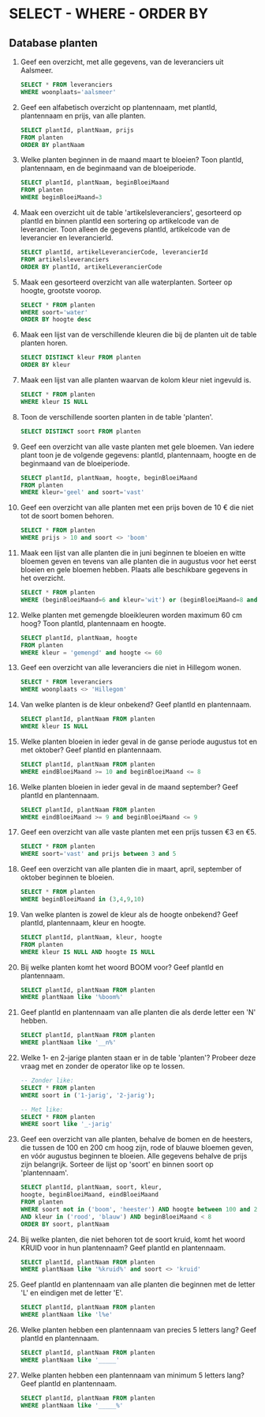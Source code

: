 # SELECT - WHERE - ORDER BY
## Database planten
1. Geef een overzicht, met alle gegevens, van de leveranciers uit Aalsmeer.
    ```sql
    SELECT * FROM leveranciers
    WHERE woonplaats='aalsmeer'
    ```

2. Geef een alfabetisch overzicht op plantennaam, met plantId, plantennaam en prijs, van alle planten.
    ```sql
    SELECT plantId, plantNaam, prijs
    FROM planten
    ORDER BY plantNaam
    ```

3. Welke planten beginnen in de maand maart te bloeien?
   Toon plantId, plantennaam, en de beginmaand van de bloeiperiode.
    ```sql
    SELECT plantId, plantNaam, beginBloeiMaand 
    FROM planten
    WHERE beginBloeiMaand=3
    ```

4. Maak een overzicht uit de table 'artikelsleveranciers', gesorteerd op plantId en binnen plantId een sortering op artikelcode van de leverancier.
   Toon alleen de gegevens plantId, artikelcode van de leverancier en leverancierId.
    ```sql
    SELECT plantId, artikelLeverancierCode, leverancierId
    FROM artikelsleveranciers
    ORDER BY plantId, artikelLeverancierCode
    ```

5. Maak een gesorteerd overzicht van alle waterplanten. Sorteer op hoogte, grootste voorop.
    ```sql
    SELECT * FROM planten
    WHERE soort='water'
    ORDER BY hoogte desc
    ```

6. Maak een lijst van de verschillende kleuren die bij de planten uit de table planten horen.
    ```sql
    SELECT DISTINCT kleur FROM planten
    ORDER BY kleur
    ```

7. Maak een lijst van alle planten waarvan de kolom kleur niet ingevuld is.
    ```sql
    SELECT * FROM planten
    WHERE kleur IS NULL
    ```

8. Toon de verschillende soorten planten in de table 'planten'.
    ```sql
    SELECT DISTINCT soort FROM planten
    ```

9. Geef een overzicht van alle vaste planten met gele bloemen. Van iedere plant toon je de volgende gegevens: plantId, plantennaam, hoogte en de beginmaand van de bloeiperiode.
    ```sql
    SELECT plantId, plantNaam, hoogte, beginBloeiMaand
    FROM planten
    WHERE kleur='geel' and soort='vast'
    ```

10. Geef een overzicht van alle planten met een prijs boven de 10 € die niet tot de soort bomen behoren.
    ```sql
    SELECT * FROM planten
    WHERE prijs > 10 and soort <> 'boom'
    ```

11. Maak een lijst van alle planten die in juni beginnen te bloeien en witte bloemen geven en tevens van alle planten die in augustus voor het eerst bloeien en gele bloemen hebben.
   Plaats alle beschikbare gegevens in het overzicht.
    ```sql
    SELECT * FROM planten
    WHERE (beginBloeiMaand=6 and kleur='wit') or (beginBloeiMaand=8 and kleur='geel')
    ```

12. Welke planten met gemengde bloeikleuren worden maximum 60 cm hoog?
    Toon plantId, plantennaam en hoogte.
    ```sql
    SELECT plantId, plantNaam, hoogte
    FROM planten
    WHERE kleur = 'gemengd' and hoogte <= 60
    ```

13. Geef een overzicht van alle leveranciers die niet in Hillegom wonen.
    ```sql
    SELECT * FROM leveranciers
    WHERE woonplaats <> 'Hillegom'
    ```

14. Van welke planten is de kleur onbekend? Geef plantId en plantennaam.
    ```sql
    SELECT plantId, plantNaam FROM planten
    WHERE kleur IS NULL
    ```

15. Welke planten bloeien in ieder geval in de ganse periode augustus tot en met oktober?
    Geef plantId en plantennaam.
    ```sql
    SELECT plantId, plantNaam FROM planten
    WHERE eindBloeiMaand >= 10 and beginBloeiMaand <= 8
    ```

16. Welke planten bloeien in ieder geval in de maand september? Geef plantId en plantennaam.
    ```sql
    SELECT plantId, plantNaam FROM planten
    WHERE eindBloeiMaand >= 9 and beginBloeiMaand <= 9
    ```

17. Geef een overzicht van alle vaste planten met een prijs tussen €3 en €5.
    ```sql
    SELECT * FROM planten
    WHERE soort='vast' and prijs between 3 and 5
    ```

18. Geef een overzicht van alle planten die in maart, april, september of oktober beginnen te bloeien.
    ```sql
    SELECT * FROM planten
    WHERE beginBloeiMaand in (3,4,9,10)
    ```

19. Van welke planten is zowel de kleur als de hoogte onbekend? Geef plantId, plantennaam, kleur en hoogte.
    ```sql
    SELECT plantId, plantNaam, kleur, hoogte
    FROM planten
    WHERE kleur IS NULL AND hoogte IS NULL
    ```

20. Bij welke planten komt het woord BOOM voor? Geef plantId en plantennaam.
    ```sql
    SELECT plantId, plantNaam FROM planten
    WHERE plantNaam like '%boom%'
    ```

21. Geef plantId en plantennaam van alle planten die als derde letter een 'N' hebben.
    ```sql
    SELECT plantId, plantNaam FROM planten
    WHERE plantNaam like '__n%'
    ```

22. Welke 1- en 2-jarige planten staan er in de table 'planten'?
    Probeer deze vraag met en zonder de operator like op te lossen.
    ```sql
    -- Zonder like:
    SELECT * FROM planten
    WHERE soort in ('1-jarig', '2-jarig');

    -- Met like:
    SELECT * FROM planten
    WHERE soort like '_-jarig'
    ```

23. Geef een overzicht van alle planten, behalve de bomen en de heesters, die tussen de 100 en 200 cm hoog zijn, rode of blauwe bloemen geven, en vóór augustus beginnen te bloeien.
    Alle gegevens behalve de prijs zijn belangrijk.
    Sorteer de lijst op 'soort' en binnen soort op 'plantennaam'.
    ```sql
    SELECT plantId, plantNaam, soort, kleur,
    hoogte, beginBloeiMaand, eindBloeiMaand
    FROM planten
    WHERE soort not in ('boom', 'heester') AND hoogte between 100 and 200
    AND kleur in ('rood', 'blauw') AND beginBloeiMaand < 8
    ORDER BY soort, plantNaam
    ```

24. Bij welke planten, die niet behoren tot de soort kruid, komt het woord KRUID voor in hun plantennaam?
    Geef plantId en plantennaam.
    ```sql
    SELECT plantId, plantNaam FROM planten
    WHERE plantNaam like '%kruid%' and soort <> 'kruid'
    ```

25. Geef plantId en plantennaam van alle planten die beginnen met de letter 'L' en eindigen met de letter 'E'.
    ```sql
    SELECT plantId, plantNaam FROM planten
    WHERE plantNaam like 'l%e'
    ```

26. Welke planten hebben een plantennaam van precies 5 letters lang? Geef plantId en plantennaam.
    ```sql
    SELECT plantId, plantNaam FROM planten
    WHERE plantNaam like '_____'
    ```

27. Welke planten hebben een plantennaam van minimum 5 letters lang? Geef plantId en plantennaam.
    ```sql
    SELECT plantId, plantNaam FROM planten
    WHERE plantNaam like '_____%'
    ```


